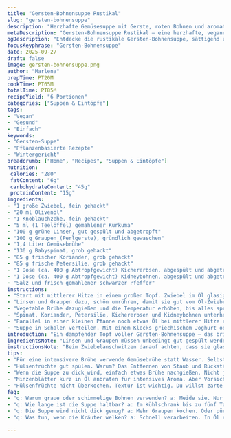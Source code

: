 ```yaml
---
title: "Gersten-Bohnensuppe Rustikal"
slug: "gersten-bohnensuppe"
description: "Herzhafte Gemüsesuppe mit Gerste, roten Bohnen und aromatischen Kräutern. Linsen bringen Substanz, Spinat Frische. Knoblauch, Kurkuma für die Würze. Ideal als sättigendes veganes Gericht, gut lagerfähig und mit samtiger Textur. Perfekt für kalte Tage, auch ein echter Seelenschmeichler. Mit einem Spritzer Zitrone oder griechischem Joghurt lässt sich die Säure fein einstellen. Die Minzegarnitur bringt den letzten Kick. Einfache Zutaten, große Wirkung, kann gut vorbereitet werden."
metaDescription: "Gersten-Bohnensuppe Rustikal – eine herzhafte, vegane Suppe mit Bohnen und frischen Kräutern, ideal für kalte Tage. Einfach und sättigend."
ogDescription: "Entdecke die rustikale Gersten-Bohnensuppe, sättigend und aromatisch. Perfekt für ein gemütliches Abendessen an kalten Tagen."
focusKeyphrase: "Gersten-Bohnensuppe"
date: 2025-09-27
draft: false
image: gersten-bohnensuppe.png
author: "Marlena"
prepTime: PT20M
cookTime: PT65M
totalTime: PT85M
recipeYield: "6 Portionen"
categories: ["Suppen & Eintöpfe"]
tags:
- "Vegan"
- "Gesund"
- "Einfach"
keywords:
- "Gersten-Suppe"
- "Pflanzenbasierte Rezepte"
- "Wintergericht"
breadcrumb: ["Home", "Recipes", "Suppen & Eintöpfe"]
nutrition: 
 calories: "280"
 fatContent: "6g"
 carbohydrateContent: "45g"
 proteinContent: "15g"
ingredients:
- "1 große Zwiebel, fein gehackt"
- "20 ml Olivenöl"
- "1 Knoblauchzehe, fein gehackt"
- "5 ml (1 Teelöffel) gemahlener Kurkuma"
- "100 g grüne Linsen, gut gespült und abgetropft"
- "100 g Graupen (Perlgerste), gründlich gewaschen"
- "1,4 Liter Gemüsebrühe"
- "130 g Babyspinat, grob gehackt"
- "85 g frischer Koriander, grob gehackt"
- "85 g frische Petersilie, grob gehackt"
- "1 Dose (ca. 400 g Abtropfgewicht) Kichererbsen, abgespült und abgetropft"
- "1 Dose (ca. 400 g Abtropfgewicht) Kidneybohnen, abgespült und abgetropft"
- "Salz und frisch gemahlener schwarzer Pfeffer"
instructions:
- "Start mit mittlerer Hitze in einem großen Topf. Zwiebel im Öl glasig dünsten, nicht braun werden lassen. Dann den Knoblauch plus Kurkuma rein, kurz mitrösten, bis die Aromen aufsteigen – etwa 2 Minuten, rühren nicht vergessen; es darf nicht anbrennen."
- "Linsen und Graupen dazu, schön umrühren, damit sie gut vom Öl-Zwiebelsud bedeckt sind. Etwas salzen, aber vorsichtig, Brühe bringt noch Salz mit."
- "Vegetable Brühe dazugießen und die Temperatur erhöhen, bis alles sprudelnd kocht. Sofort Hitze reduzieren und die Suppe mit Deckel etwa 35 bis 45 Minuten köcheln lassen. Zeit nur grob, lieber die Graupen am Ende prüfen – sie sollten zart, jedoch nicht matschig sein."
- "Spinat, Koriander, Petersilie, Kichererbsen und Kidneybohnen unterheben. Noch ungefähr 8 bis 12 Minuten bei milder Hitze ziehen lassen. Die Kräuter geben frische, grüne Noten, die Bohnen Textur; alles soll harmonisch sein, nicht verkocht."
- "Parallel in einer kleinen Pfanne noch etwas Öl bei mittlerer Hitze erwärmen. Eine fein gehackte Knoblauchzehe goldbraun braten, darauf achten, dass sie nicht verbrennt, sonst bitter. Dann frische Minze untermengen und kurz schwenken – nicht länger, sonst wird sie matschig."
- "Suppe in Schalen verteilen. Mit einem Klecks griechischem Joghurt oder einem Spritzer Zitronensaft servieren. Die Minzpaste obenauf geben für das frische Aroma und die optische Aufwertung."
introduction: "Ein dampfender Topf voller Gersten-Bohnensuppe – das bringt Erinnerungen an kalte Abende, wenn die Küche nach Kräutern und Gewürzen duftet. Die Kombination aus Körnern, Hülsenfrüchten und frischen Kräutern schafft Sättigung und Frische zugleich. Wichtig ist, die Graupen nicht zu kurz, nicht zu lang zu kochen. Spinat und Kräuter darf man ruhig großzügig nehmen, sie bringen wichtige Vitamine und ein leuchtendes Grün in den Topf. Durch kurzes Angaren von Knoblauch mit Kurkuma entsteht eine warme Farbe und eine unterschwellige Würze, die nicht aufdringlich wirkt. Bohnen liefern Protein und eine cremige Konsistenz, die fast wie eine leichte Sauce wirkt. Zwischenzeitlich riecht die Küche nach Erde und Sommer. Die Minze am Ende sorgt für den echten Überraschungsmoment."
ingredientsNote: "Linsen und Graupen müssen unbedingt gut gespült werden, Staub und Rückstände aus dem Anbau sind sonst zu spürbar. Graupen durch Dinkel oder Gersten-Schrot ersetzen, falls nicht verfügbar – die Kochzeit verändert sich ein wenig. Statt Kidneybohnen gehen auch weiße Bohnen, für eine mildere Note. Frischen Spinat nicht zu klein schneiden, sonst verliert er zu viel Struktur. Kräuter sind nicht verhandelbar, bieten leichte Variationen – wer Koriander nicht mag, tauscht gegen Petersilie und Sellerieblätter. Olivenöl kann durch ein mildes Rapsöl ersetzt werden, Knoblauch darf man nicht weglassen, sonst fehlt der Charakter. Für etwas mehr Tiefe ein kleines Stück Ingwer reiben, aber sparsam, sonst wird es dominierend."
instructionsNote: "Beim Zwiebelanschwitzen darauf achten, dass sie glasig werden, nicht braun; das macht den Unterschied zur bitteren Suppe. Kurz bevor die Hülsenfrüchte und Graupen ins Spiel kommen, zeigt sich wie gut das Zwiebelöl vorbereitet ist. Die Suppe nicht zwingend immer umrühren, nur einmal nach dem Einrühren der Körner, sonst wird es matschig. Während des Kochens mal durchrühren, besonders gegen Ende, damit Graupen nicht am Topfboden kleben. Deckel ist wichtig, damit nichts zu viel verdampft, aber man sollte gelegentlich die Konsistenz prüfen. Wenn die Graupen weich sind und die Suppe eine leicht dickflüssige Textur angenommen hat, ist die Zeit gekommen für Spinat, Kräuter und die Bohnen – alles braucht nur ein paar Minuten, sonst wird der Spinat zu schleimig, die Kräuter verlieren Aroma. Garniere mit frisch zerstoßener Minze, die in Öl kurz angeröstet wurde, für ein Aroma, das im ersten Moment überraschend, dann frisch wirkt. Joghurt oder Zitronensaft als Garnitur helfen, die Suppe aufzuhellen, das ist kein Zufall, sondern Reaktion auf die erdigen Zutaten."
tips:
- "Für eine intensivere Brühe verwende Gemüsebrühe statt Wasser. Selbstgemacht ist die beste Wahl. Ein Schuss Weißwein zum Gemüse gibt Tiefe. Bringe das Gemüse zum Brutzeln, bevor du die Brühe hinzugibst."
- "Hülsenfrüchte gut spülen. Warum? Das Entfernen von Staub und Rückständen verbessert den Geschmack. Bohnen eine Nacht einweichen, falls du trockene verwendest. Das erleichtert das Kochen."
- "Wenn die Suppe zu dick wird, einfach etwas Brühe nachgießen. Nicht jeder mag eine zu cremige Konsistenz. Meine Erfahrung zeigt: Mit der Zeit lernen, die richtige Balance zu finden, damit alles harmonisch bleibt."
- "Minzenblätter kurz in Öl anbraten für intensives Aroma. Aber Vorsicht mit der Hitze. Sie verlieren schnell ihr frisches Grün. Halte sie im Blick, die Farbe sagt dir, wann sie perfekt sind."
- "Hülsenfrüchte nicht überkochen. Textur ist wichtig. Du willst zarte, jedoch nicht matschige Bohnen. Anzeichnen, dass die Suppenbasis gut ist, bevor die Bohnen rein kommen."
faq:
- "q: Warum graue oder schimmelige Bohnen verwenden? a: Meide sie. Nur frische Produkte sind gut. Überprüfen vor dem Kochen ist wichtig. Erspar dir Ärger."
- "q: Wie lange ist die Suppe haltbar? a: Im Kühlschrank bis zu fünf Tage. Gut verschlossen aber. Kann auch eingefroren werden, schätze Portionen ab. Das auftauen behutsam machen."
- "q: Die Suppe wird nicht dick genug? a: Mehr Graupen kochen. Oder püriertes Gemüse hinzugeben. Das bringt Bindung ohne Kompromisse bei der Textur. Ein kleiner Trick für mehr Sämigkeit."
- "q: Was tun, wenn die Kräuter welken? a: Schnell verarbeiten. In Öl einlegen hält sie frisch. Verwende die frischesten zuerst, damit der Geschmack bleibt. Die Übrigen zum Würzen nach Bedarf verwenden."

---
```

